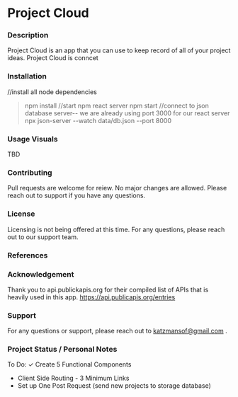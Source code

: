 # Project Cloud
### Description
Project Cloud is an app that you can use to keep record of all of your project ideas. 
Project Cloud is conncet 

### Installation 
//install all node dependencies
> npm install
//start npm react server
> npm start 
//connect to json database server-- we are already using port 3000 for our react server
> npx json-server --watch data/db.json --port 8000

### Usage Visuals
TBD

### Contributing
Pull requests are welcome for reiew. No major changes are allowed.
Please reach out to support if you have any questions.

### License
Licensing is not being offered at this time. For any questions, please reach out to our support team.

### References

### Acknowledgement
Thank you to api.publickapis.org for their compiled list of APIs that is heavily used in this app. https://api.publicapis.org/entries

### Support
For any questions or support, please reach out to katzmansof@gmail.com .

### Project Status / Personal Notes 
To Do: 
✓ Create 5 Functional Components 
- Client Side Routing - 3 Minimum Links
- Set up One Post Request (send new projects to storage database)

